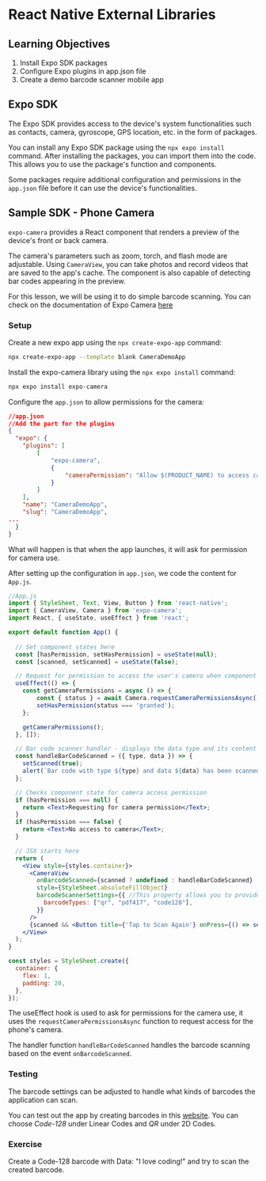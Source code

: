 # React Native External Libraries

## Learning Objectives

1. Install Expo SDK packages
2. Configure Expo plugins in app.json file
3. Create a demo barcode scanner mobile app

## Expo SDK

The Expo SDK provides access to the device's system functionalities such as contacts, camera, gyroscope, GPS location, etc. in the form of packages. 


You can install any Expo SDK package using the `npx expo install` command. After installing the packages, you can import them into the code. This allows you to use the package's function and components.


Some packages require additional configuration and permissions in the `app.json` file before it can use the device's functionalities.

## Sample SDK - Phone Camera

`expo-camera` provides a React component that renders a preview of the device's front or back camera. 


The camera's parameters such as zoom, torch, and flash mode are adjustable. Using `CameraView`, you can take photos and record videos that are saved to the app's cache. The component is also capable of detecting bar codes appearing in the preview.


For this lesson, we will be using it to do simple barcode scanning. You can check on the documentation of Expo Camera [here](https://docs.expo.dev/versions/latest/sdk/camera/)

### Setup

Create a new expo app using the `npx create-expo-app` command:

```sh
npx create-expo-app --template blank CameraDemoApp
```

Install the expo-camera library using the `npx expo install` command:

```sh
npx expo install expo-camera
```

Configure the `app.json` to allow permissions for the camera:

```json
//app.json
//Add the part for the plugins
{
  "expo": {
    "plugins": [
        [
            "expo-camera",
            {
                "cameraPermission": "Allow $(PRODUCT_NAME) to access camera."
            }
        ]
    ],
    "name": "CameraDemoApp",
    "slug": "CameraDemoApp",
...
  }
}
```

What will happen is that when the app launches, it will ask for permission for camera use. 

After setting up the configuration in `app.json`, we code the content for `App.js`.

```jsx
//App.js
import { StyleSheet, Text, View, Button } from 'react-native';
import { CameraView, Camera } from 'expo-camera';
import React, { useState, useEffect } from 'react';

export default function App() {
  
  // Set component states here
  const [hasPermission, setHasPermission] = useState(null);
  const [scanned, setScanned] = useState(false);

  // Request for permission to access the user's camera when component loads
  useEffect(() => {
    const getCameraPermissions = async () => { 
        const { status } = await Camera.requestCameraPermissionsAsync();
        setHasPermission(status === 'granted');
    };

    getCameraPermissions();
  }, []);

  // Bar code scanner handler - displays the data type and its content
  const handleBarCodeScanned = ({ type, data }) => {
    setScanned(true);
    alert(`Bar code with type ${type} and data ${data} has been scanned!`);
  };

  // Checks component state for camera access permission
  if (hasPermission === null) {
    return <Text>Requesting for camera permission</Text>;
  }
  if (hasPermission === false) {
    return <Text>No access to camera</Text>;
  }

  // JSX starts here
  return (
    <View style={styles.container}>
      <CameraView 
        onBarcodeScanned={scanned ? undefined : handleBarCodeScanned}
        style={StyleSheet.absoluteFillObject}
        barcodeScannerSettings={{ //This property allows you to provide what kinds of barcodes/qr codes it will scan.
          barcodeTypes: ["qr", "pdf417", "code128"],
        }}
      />
      {scanned && <Button title={'Tap to Scan Again'} onPress={() => setScanned(false)} />}
    </View>
  );
}

const styles = StyleSheet.create({
  container: {
    flex: 1,
    padding: 20,
  },
});
```

The useEffect hook is used to ask for permissions for the camera use, it uses the `requestCameraPermissionsAsync` function to request access for the phone's camera.


The handler function `handleBarCodeScanned` handles the barcode scanning based on the event `onBarcodeScanned`.

### Testing

The barcode settings can be adjusted to handle what kinds of barcodes the application can scan.

You can test out the app by creating barcodes in this [website](https://barcode.tec-it.com/en). You can choose *Code-128* under Linear Codes and *QR* under 2D Codes.

### Exercise

Create a Code-128 barcode with Data: "I love coding!" and try to scan the created barcode.